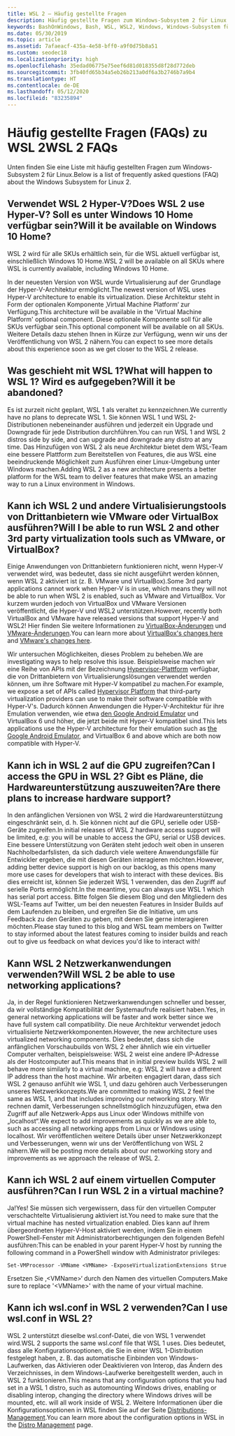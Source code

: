 ```yaml
---
title: WSL 2 – Häufig gestellte Fragen
description: Häufig gestellte Fragen zum Windows-Subsystem 2 für Linux
keywords: BashOnWindows, Bash, WSL, WSL2, Windows, Windows-Subsystem für Linux, Windows-Subsystem, Ubuntu, Debian, Suse, Windows 10, Installation, installieren
ms.date: 05/30/2019
ms.topic: article
ms.assetid: 7afaeacf-435a-4e58-bff0-a9f0d75b8a51
ms.custom: seodec18
ms.localizationpriority: high
ms.openlocfilehash: 35edad06775e75eef6d81d018355d8f28d772deb
ms.sourcegitcommit: 3fb40fd65b34a5eb26b213a0df6a3b2746b7a9b4
ms.translationtype: HT
ms.contentlocale: de-DE
ms.lasthandoff: 05/12/2020
ms.locfileid: "83235894"
---
```

# <a name="wsl-2-faqs"></a><span data-ttu-id="183e4-104">Häufig gestellte Fragen (FAQs) zu WSL 2</span><span class="sxs-lookup"><span data-stu-id="183e4-104">WSL 2 FAQs</span></span>

<span data-ttu-id="183e4-105">Unten finden Sie eine Liste mit häufig gestellten Fragen zum Windows-Subsystem 2 für Linux.</span><span class="sxs-lookup"><span data-stu-id="183e4-105">Below is a list of frequently asked questions (FAQ) about the Windows Subsystem for Linux 2.</span></span>

## <a name="does-wsl-2-use-hyper-v-will-it-be-available-on-windows-10-home"></a><span data-ttu-id="183e4-106">Verwendet WSL 2 Hyper-V?</span><span class="sxs-lookup"><span data-stu-id="183e4-106">Does WSL 2 use Hyper-V?</span></span> <span data-ttu-id="183e4-107">Soll es unter Windows 10 Home verfügbar sein?</span><span class="sxs-lookup"><span data-stu-id="183e4-107">Will it be available on Windows 10 Home?</span></span>

<span data-ttu-id="183e4-108">WSL 2 wird für alle SKUs erhältlich sein, für die WSL aktuell verfügbar ist, einschließlich Windows 10 Home.</span><span class="sxs-lookup"><span data-stu-id="183e4-108">WSL 2 will be available on all SKUs where WSL is currently available, including Windows 10 Home.</span></span>

<span data-ttu-id="183e4-109">In der neuesten Version von WSL wurde Virtualisierung auf der Grundlage der Hyper-V-Architektur ermöglicht.</span><span class="sxs-lookup"><span data-stu-id="183e4-109">The newest version of WSL uses Hyper-V architecture to enable its virtualization.</span></span> <span data-ttu-id="183e4-110">Diese Architektur steht in Form der optionalen Komponente ‚Virtual Machine Platform‘ zur Verfügung.</span><span class="sxs-lookup"><span data-stu-id="183e4-110">This architecture will be available in the 'Virtual Machine Platform' optional component.</span></span> <span data-ttu-id="183e4-111">Diese optionale Komponente soll für alle SKUs verfügbar sein.</span><span class="sxs-lookup"><span data-stu-id="183e4-111">This optional component will be available on all SKUs.</span></span> <span data-ttu-id="183e4-112">Weitere Details dazu stehen Ihnen in Kürze zur Verfügung, wenn wir uns der Veröffentlichung von WSL 2 nähern.</span><span class="sxs-lookup"><span data-stu-id="183e4-112">You can expect to see more details about this experience soon as we get closer to the WSL 2 release.</span></span>

## <a name="what-will-happen-to-wsl-1-will-it-be-abandoned"></a><span data-ttu-id="183e4-113">Was geschieht mit WSL 1?</span><span class="sxs-lookup"><span data-stu-id="183e4-113">What will happen to WSL 1?</span></span> <span data-ttu-id="183e4-114">Wird es aufgegeben?</span><span class="sxs-lookup"><span data-stu-id="183e4-114">Will it be abandoned?</span></span>

<span data-ttu-id="183e4-115">Es ist zurzeit nicht geplant, WSL 1 als veraltet zu kennzeichnen.</span><span class="sxs-lookup"><span data-stu-id="183e4-115">We currently have no plans to deprecate WSL 1.</span></span> <span data-ttu-id="183e4-116">Sie können WSL 1 und WSL 2-Distributionen nebeneinander ausführen und jederzeit ein Upgrade und Downgrade für jede Distribution durchführen.</span><span class="sxs-lookup"><span data-stu-id="183e4-116">You can run WSL 1 and WSL 2 distros side by side, and can upgrade and downgrade any distro at any time.</span></span> <span data-ttu-id="183e4-117">Das Hinzufügen von WSL 2 als neue Architektur bietet dem WSL-Team eine bessere Plattform zum Bereitstellen von Features, die aus WSL eine beeindruckende Möglichkeit zum Ausführen einer Linux-Umgebung unter Windows machen.</span><span class="sxs-lookup"><span data-stu-id="183e4-117">Adding WSL 2 as a new architecture presents a better platform for the WSL team to deliver features that make WSL an amazing way to run a Linux environment in Windows.</span></span>

## <a name="will-i-be-able-to-run-wsl-2-and-other-3rd-party-virtualization-tools-such-as-vmware-or-virtualbox"></a><span data-ttu-id="183e4-118">Kann ich WSL 2 und andere Virtualisierungstools von Drittanbietern wie VMware oder VirtualBox ausführen?</span><span class="sxs-lookup"><span data-stu-id="183e4-118">Will I be able to run WSL 2 and other 3rd party virtualization tools such as VMware, or VirtualBox?</span></span>

<span data-ttu-id="183e4-119">Einige Anwendungen von Drittanbietern funktionieren nicht, wenn Hyper-V verwendet wird, was bedeutet, dass sie nicht ausgeführt werden können, wenn WSL 2 aktiviert ist (z. B. VMware und VirtualBox).</span><span class="sxs-lookup"><span data-stu-id="183e4-119">Some 3rd party applications cannot work when Hyper-V is in use, which means they will not be able to run when WSL 2 is enabled, such as VMware and VirtualBox.</span></span> <span data-ttu-id="183e4-120">Vor kurzem wurden jedoch von VirtualBox und VMware Versionen veröffentlicht, die Hyper-V und WSL2 unterstützen.</span><span class="sxs-lookup"><span data-stu-id="183e4-120">However, recently both VirtualBox and VMware have released versions that support Hyper-V and WSL2!</span></span> <span data-ttu-id="183e4-121">Hier finden Sie weitere Informationen zu [VirtualBox-Änderungen][1] und [VMware-Änderungen][4].</span><span class="sxs-lookup"><span data-stu-id="183e4-121">You can learn more about [VirtualBox's changes here][1] and [VMware's changes here][4].</span></span>

<span data-ttu-id="183e4-122">Wir untersuchen Möglichkeiten, dieses Problem zu beheben.</span><span class="sxs-lookup"><span data-stu-id="183e4-122">We are investigating ways to help resolve this issue.</span></span> <span data-ttu-id="183e4-123">Beispielsweise machen wir eine Reihe von APIs mit der Bezeichnung [Hypervisor-Plattform][2] verfügbar, die von Drittanbietern von Virtualisierungslösungen verwendet werden können, um ihre Software mit Hyper-V kompatibel zu machen.</span><span class="sxs-lookup"><span data-stu-id="183e4-123">For example, we expose a set of APIs called [Hypervisor Platform][2] that third-party virtualization providers can use to make their software compatible with Hyper-V's.</span></span> <span data-ttu-id="183e4-124">Dadurch können Anwendungen die Hyper-V-Architektur für ihre Emulation verwenden, wie etwa [den Google Android Emulator][3] und VirtualBox 6 und höher, die jetzt beide mit Hyper-V kompatibel sind.</span><span class="sxs-lookup"><span data-stu-id="183e4-124">This lets applications use the Hyper-V architecture for their emulation such as [the Google Android Emulator][3], and VirtualBox 6 and above which are both now compatible with Hyper-V.</span></span>

## <a name="can-i-access-the-gpu-in-wsl-2-are-there-plans-to-increase-hardware-support"></a><span data-ttu-id="183e4-125">Kann ich in WSL 2 auf die GPU zugreifen?</span><span class="sxs-lookup"><span data-stu-id="183e4-125">Can I access the GPU in WSL 2?</span></span> <span data-ttu-id="183e4-126">Gibt es Pläne, die Hardwareunterstützung auszuweiten?</span><span class="sxs-lookup"><span data-stu-id="183e4-126">Are there plans to increase hardware support?</span></span>

<span data-ttu-id="183e4-127">In den anfänglichen Versionen von WSL 2 wird die Hardwareunterstützung eingeschränkt sein, d. h. Sie können nicht auf die GPU, serielle oder USB-Geräte zugreifen.</span><span class="sxs-lookup"><span data-stu-id="183e4-127">In initial releases of WSL 2 hardware access support will be limited, e.g: you will be unable to access the GPU, serial or USB devices.</span></span> <span data-ttu-id="183e4-128">Eine bessere Unterstützung von Geräten steht jedoch weit oben in unseren Nachholbedarfslisten, da sich dadurch viele weitere Anwendungsfälle für Entwickler ergeben, die mit diesen Geräten interagieren möchten.</span><span class="sxs-lookup"><span data-stu-id="183e4-128">However, adding better device support is high on our backlog, as this opens many more use cases for developers that wish to interact with these devices.</span></span> <span data-ttu-id="183e4-129">Bis dies erreicht ist, können Sie jederzeit WSL 1 verwenden, das den Zugriff auf serielle Ports ermöglicht.</span><span class="sxs-lookup"><span data-stu-id="183e4-129">In the meantime, you can always use WSL 1 which has serial port access.</span></span> <span data-ttu-id="183e4-130">Bitte folgen Sie diesem Blog und den Mitgliedern des WSL-Teams auf Twitter, um bei den neuesten Features in Insider Builds auf dem Laufenden zu bleiben, und ergreifen Sie die Initiative, um uns Feedback zu den Geräten zu geben, mit denen Sie gerne interagieren möchten.</span><span class="sxs-lookup"><span data-stu-id="183e4-130">Please stay tuned to this blog and WSL team members on Twitter to stay informed about the latest features coming to insider builds and reach out to give us feedback on what devices you'd like to interact with!</span></span>

## <a name="will-wsl-2-be-able-to-use-networking-applications"></a><span data-ttu-id="183e4-131">Kann WSL 2 Netzwerkanwendungen verwenden?</span><span class="sxs-lookup"><span data-stu-id="183e4-131">Will WSL 2 be able to use networking applications?</span></span>

<span data-ttu-id="183e4-132">Ja, in der Regel funktionieren Netzwerkanwendungen schneller und besser, da wir vollständige Kompatibilität der Systemaufrufe realisiert haben.</span><span class="sxs-lookup"><span data-stu-id="183e4-132">Yes, in general networking applications will be faster and work better since we have full system call compatibility.</span></span> <span data-ttu-id="183e4-133">Die neue Architektur verwendet jedoch virtualisierte Netzwerkkomponenten.</span><span class="sxs-lookup"><span data-stu-id="183e4-133">However, the new architecture uses virtualized networking components.</span></span> <span data-ttu-id="183e4-134">Dies bedeutet, dass sich die anfänglichen Vorschaubuilds von WSL 2 eher ähnlich wie ein virtueller Computer verhalten, beispielsweise: WSL 2 weist eine andere IP-Adresse als der Hostcomputer auf.</span><span class="sxs-lookup"><span data-stu-id="183e4-134">This means that in initial preview builds WSL 2 will behave more similarly to a virtual machine, e.g: WSL 2 will have a different IP address than the host machine.</span></span> <span data-ttu-id="183e4-135">Wir arbeiten engagiert daran, dass sich WSL 2 genauso anfühlt wie WSL 1, und dazu gehören auch Verbesserungen unseres Netzwerkkonzepts.</span><span class="sxs-lookup"><span data-stu-id="183e4-135">We are committed to making WSL 2 feel the same as WSL 1, and that includes improving our networking story.</span></span> <span data-ttu-id="183e4-136">Wir rechnen damit, Verbesserungen schnellstmöglich hinzuzufügen, etwa den Zugriff auf alle Netzwerk-Apps aus Linux oder Windows mithilfe von „localhost“.</span><span class="sxs-lookup"><span data-stu-id="183e4-136">We expect to add improvements as quickly as we are able to, such as accessing all networking apps from Linux or Windows using localhost.</span></span> <span data-ttu-id="183e4-137">Wir veröffentlichen weitere Details über unser Netzwerkkonzept und Verbesserungen, wenn wir uns der Veröffentlichung von WSL 2 nähern.</span><span class="sxs-lookup"><span data-stu-id="183e4-137">We will be posting more details about our networking story and improvements as we approach the release of WSL 2.</span></span>

## <a name="can-i-run-wsl-2-in-a-virtual-machine"></a><span data-ttu-id="183e4-138">Kann ich WSL 2 auf einem virtuellen Computer ausführen?</span><span class="sxs-lookup"><span data-stu-id="183e4-138">Can I run WSL 2 in a virtual machine?</span></span>

<span data-ttu-id="183e4-139">Ja!</span><span class="sxs-lookup"><span data-stu-id="183e4-139">Yes!</span></span> <span data-ttu-id="183e4-140">Sie müssen sich vergewissern, dass für den virtuellen Computer verschachtelte Virtualisierung aktiviert ist.</span><span class="sxs-lookup"><span data-stu-id="183e4-140">You need to make sure that the virtual machine has nested virtualization enabled.</span></span> <span data-ttu-id="183e4-141">Dies kann auf Ihrem übergeordneten Hyper-V-Host aktiviert werden, indem Sie in einem PowerShell-Fenster mit Administratorberechtigungen den folgenden Befehl ausführen:</span><span class="sxs-lookup"><span data-stu-id="183e4-141">This can be enabled in your parent Hyper-V host by running the following command in a PowerShell window with Administrator privileges:</span></span>

`Set-VMProcessor -VMName <VMName> -ExposeVirtualizationExtensions $true`

<span data-ttu-id="183e4-142">Ersetzen Sie ‚&lt;VMName&gt;‘ durch den Namen des virtuellen Computers.</span><span class="sxs-lookup"><span data-stu-id="183e4-142">Make sure to replace '&lt;VMName&gt;' with the name of your virtual machine.</span></span>

## <a name="can-i-use-wslconf-in-wsl-2"></a><span data-ttu-id="183e4-143">Kann ich wsl.conf in WSL 2 verwenden?</span><span class="sxs-lookup"><span data-stu-id="183e4-143">Can I use wsl.conf in WSL 2?</span></span>

<span data-ttu-id="183e4-144">WSL 2 unterstützt dieselbe wsl.conf-Datei, die von WSL 1 verwendet wird.</span><span class="sxs-lookup"><span data-stu-id="183e4-144">WSL 2 supports the same wsl.conf file that WSL 1 uses.</span></span> <span data-ttu-id="183e4-145">Dies bedeutet, dass alle Konfigurationsoptionen, die Sie in einer WSL 1-Distribution festgelegt haben, z. B. das automatische Einbinden von Windows-Laufwerken, das Aktivieren oder Deaktivieren von Interop, das Ändern des Verzeichnisses, in dem Windows-Laufwerke bereitgestellt werden, auch in WSL 2 funktionieren.</span><span class="sxs-lookup"><span data-stu-id="183e4-145">This means that any configuration options that you had set in a WSL 1 distro, such as automounting Windows drives, enabling or disabling interop, changing the directory where Windows drives will be mounted, etc. will all work inside of WSL 2.</span></span> <span data-ttu-id="183e4-146">Weitere Informationen über die Konfigurationsoptionen in WSL finden Sie auf der Seite [Distributions-Management](./wsl-config.md).</span><span class="sxs-lookup"><span data-stu-id="183e4-146">You can learn more about the configuration options in WSL in the [Distro Management](./wsl-config.md) page.</span></span>

 [1]: https://www.virtualbox.org/wiki/Changelog-6.0
 [2]: https://docs.microsoft.com/virtualization/api/
 [3]: https://devblogs.microsoft.com/visualstudio/hyper-v-android-emulator-support/
 [4]: https://blogs.vmware.com/workstation/2020/01/vmware-workstation-tech-preview-20h1.html